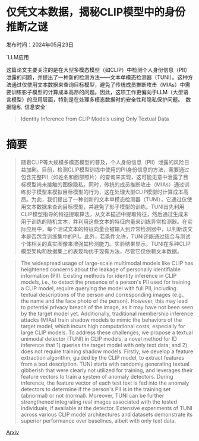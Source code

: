 # 仅凭文本数据，揭秘CLIP模型中的身份推断之谜

发布时间：2024年05月23日

`LLM应用

这篇论文主要关注的是在大型多模态模型（如CLIP）中检测个人身份信息（PII）泄露的问题，并提出了一种新的检测方法——文本单模态检测器（TUNI）。这种方法通过仅使用文本数据来查询目标模型，避免了传统成员推断攻击（MIAs）中需要训练影子模型的计算成本高昂的问题。因此，这项工作更偏向于LLM（大型语言模型）的应用层面，特别是在处理多模态数据时的安全性和隐私保护问题。` `数据隐私` `信息安全`

> Identity Inference from CLIP Models using Only Textual Data

# 摘要

> 随着CLIP等大规模多模态模型的普及，个人身份信息（PII）泄露的风险日益加剧。目前，检测CLIP模型训练中使用的PII身份信息的方法，需要通过包含完整PII（如姓名和面部照片）的查询来实现，这可能无意中泄露了目标模型尚未接触的图像隐私。同时，传统的成员推断攻击（MIAs）通过训练影子模型来模拟目标模型的行为，这在处理大型CLIP模型时计算成本高昂。为此，我们提出了一种创新的文本单模态检测器（TUNI），它通过仅使用文本数据来查询目标模型，并避免了影子模型的训练。TUNI首先利用CLIP模型指导的特征提取算法，从文本描述中提取特征，然后通过生成未用于训练的随机文本，并利用这些文本的特征向量来训练异常检测器。在实际应用中，每个测试文本的特征向量会被输入到异常检测器中，以判断该文本是否包含训练集中的PII。此外，若条件允许，TUNI还能通过结合与测试个体相关的真实图像来增强其检测能力。实验结果显示，TUNI在多种CLIP模型架构和数据集上的表现均优于现有方法，尽管它仅依赖文本数据。

> The widespread usage of large-scale multimodal models like CLIP has heightened concerns about the leakage of personally identifiable information (PII). Existing methods for identity inference in CLIP models, i.e., to detect the presence of a person's PII used for training a CLIP model, require querying the model with full PII, including textual descriptions of the person and corresponding images (e.g., the name and the face photo of the person). However, this may lead to potential privacy breach of the image, as it may have not been seen by the target model yet. Additionally, traditional membership inference attacks (MIAs) train shadow models to mimic the behaviors of the target model, which incurs high computational costs, especially for large CLIP models. To address these challenges, we propose a textual unimodal detector (TUNI) in CLIP models, a novel method for ID inference that 1) queries the target model with only text data; and 2) does not require training shadow models. Firstly, we develop a feature extraction algorithm, guided by the CLIP model, to extract features from a text description. TUNI starts with randomly generating textual gibberish that were clearly not utilized for training, and leverages their feature vectors to train a system of anomaly detectors. During inference, the feature vector of each test text is fed into the anomaly detectors to determine if the person's PII is in the training set (abnormal) or not (normal). Moreover, TUNI can be further strengthened integrating real images associated with the tested individuals, if available at the detector. Extensive experiments of TUNI across various CLIP model architectures and datasets demonstrate its superior performance over baselines, albeit with only text data.

[Arxiv](https://arxiv.org/abs/2405.14517)